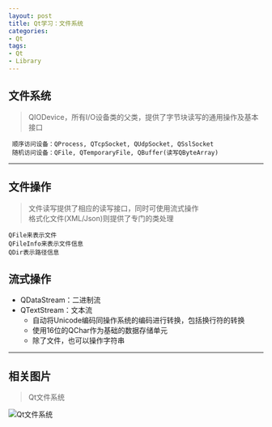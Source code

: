 ```yaml
---
layout: post
title: Qt学习：文件系统
categories:
- Qt
tags:
- Qt
- Library
---
```


## 文件系统
> QIODevice，所有I/O设备类的父类，提供了字节块读写的通用操作及基本接口


     顺序访问设备：QProcess, QTcpSocket, QUdpSocket, QSslSocket
     随机访问设备：QFile, QTemporaryFile, QBuffer(读写QByteArray)

---
## 文件操作
> 文件读写提供了相应的读写接口，同时可使用流式操作  
> 格式化文件(XML/Json)则提供了专门的类处理


    QFile来表示文件
	QFileInfo来表示文件信息
    QDir表示路径信息

## 流式操作
- QDataStream：二进制流
- QTextStream：文本流
	- 自动将Unicode编码同操作系统的编码进行转换，包括换行符的转换
	- 使用16位的QChar作为基础的数据存储单元
	- 除了文件，也可以操作字符串

---
## 相关图片
> Qt文件系统

![Qt文件系统](https://raw.githubusercontent.com/yangdw/yangdw.github.io/master/_images/qt-series/file_system.png "Qt文件系统")